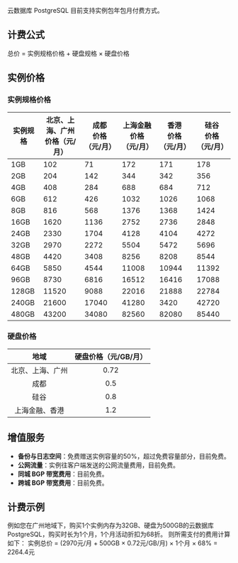 云数据库 PostgreSQL 目前支持实例包年包月付费方式。

## 计费公式
总价 = 实例规格价格 + 硬盘规格 × 硬盘价格

## 实例价格
### 实例规格价格

| 实例规格  | 北京、上海、广州<br>价格（元/月） | 成都<br>价格（元/月）  | 上海金融<br>价格（元/月） | 香港<br>价格（元/月）  | 硅谷<br>价格（元/月）  |
| ----- | ----------------------------------- | ----- | -------- | ----- | ----- |
| 1GB   | 102                                 | 71    | 172      | 171   | 178   |
| 2GB   | 204                                 | 142   | 344      | 342   | 356   |
| 4GB   | 408                                 | 284   | 688      | 684   | 712   |
| 6GB   | 612                                 | 426   | 1032     | 1026  | 1068  |
| 8GB   | 816                                 | 568   | 1376     | 1368  | 1424  |
| 16GB  | 1620                                | 1136  | 2752     | 2736  | 2848  |
| 24GB  | 2330                                | 1704  | 4128     | 4104  | 4272  |
| 32GB  | 2970                                | 2272  | 5504     | 5472  | 5696  |
| 48GB  | 4420                                | 3408  | 8256     | 8208  | 8544  |
| 64GB  | 5850                                | 4544  | 11008    | 10944 | 11392 |
| 96GB  | 8730                                | 6816  | 16512    | 16416 | 17088 |
| 128GB | 11520                               | 9088  | 22016    | 21888 | 22784 |
| 240GB | 21600                               | 17040 | 41280    | 3420  | 42720 |
| 480GB | 43200                               | 34080 | 82560    | 82080 | 85440 |

### 硬盘价格
|地域|硬盘价格（元/GB/月）|
|:--:|:--:|
|北京、上海、广州|0.72|
|成都|0.5|
|硅谷|0.8|
|上海金融、香港|1.2|

## 增值服务
- **备份与日志空间**：免费赠送实例容量的50%，超过免费容量部分，目前免费。
- **公网流量**：实例往客户端发送的公网流量费用，目前免费。
- **同城 BGP 带宽费用**：目前免费。
- **跨城 BGP 带宽费用**：目前免费。

## 计费示例
例如您在广州地域下，购买1个实例内存为32GB、硬盘为500GB的云数据库 PostgreSQL，购买时长为1个月，1个月活动折扣为68折。
则所需支付的费用计算如下：
实例总价 = (2970元/月 + 500GB × 0.72元/GB/月) × 1个月 × 68% = 2264.4元
